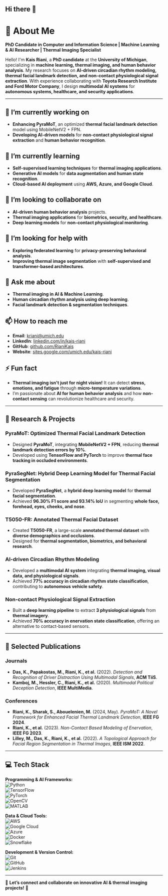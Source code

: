 ## Hi there 👋

# 👋 About Me  

**PhD Candidate in Computer and Information Science | Machine Learning & AI Researcher | Thermal Imaging Specialist**  

Hello! I'm **Kais Riani**, a **PhD candidate** at the **University of Michigan**, specializing in **machine learning, thermal imaging, and human behavior analysis**. My research focuses on **AI-driven circadian rhythm modeling, thermal facial landmark detection, and non-contact physiological signal extraction**. With experience collaborating with **Toyota Research Institute and Ford Motor Company**, I design **multimodal AI systems** for **autonomous systems, healthcare, and security applications**.  

---

## 🔭 I’m currently working on  
- **Enhancing PyraMoT**, an optimized **thermal facial landmark detection** model using MobileNetV2 + FPN.  
- **Developing AI-driven models** for **non-contact physiological signal extraction** and **human behavior recognition**.  

## 🌱 I’m currently learning  
- **Self-supervised learning techniques** for **thermal imaging applications**.  
- **Generative AI models** for **data augmentation and human state recognition**.  
- **Cloud-based AI deployment** using **AWS, Azure, and Google Cloud**.  

## 👯 I’m looking to collaborate on  
- **AI-driven human behavior analysis** projects.  
- **Thermal imaging applications** for **biometrics, security, and healthcare**.  
- **Deep learning models** for **non-contact physiological monitoring**.  

## 🤔 I’m looking for help with  
- **Exploring federated learning** for **privacy-preserving behavioral analysis**.  
- **Improving thermal image segmentation** with **self-supervised and transformer-based architectures**.  

## 💬 Ask me about  
- **Thermal imaging in AI & Machine Learning**.  
- **Human circadian rhythm analysis using deep learning**.  
- **Facial landmark detection & segmentation techniques**.  

## 📫 How to reach me  
- **Email**: kriani@umich.edu  
- **LinkedIn**: [linkedin.com/in/kais-riani](https://www.linkedin.com/in/kais-riani/)  
- **GitHub**: [github.com/RianiKais](https://github.com/RianiKais)  
- **Website**: [sites.google.com/umich.edu/kais-riani](https://www.sites.google.com/umich.edu/kais-riani)  

## ⚡ Fun fact  
- **Thermal imaging isn't just for night vision!** It can detect **stress, emotions, and fatigue** through **micro-temperature variations**.  
- I’m passionate about **AI for human behavior analysis** and how **non-contact sensing** can revolutionize healthcare and security.  

---

## 🔬 Research & Projects  

### **PyraMoT: Optimized Thermal Facial Landmark Detection**  
- Designed **PyraMoT**, integrating **MobileNetV2 + FPN**, reducing **thermal landmark detection errors by 10%**.  
- Developed using **TensorFlow and PyTorch** to improve **thermal face tracking in occluded environments**.  

### **PyraSegNet: Hybrid Deep Learning Model for Thermal Facial Segmentation**  
- Developed **PyraSegNet**, a **hybrid deep learning model** for **thermal facial segmentation**.  
- Achieved **96.30% F1 score and 93.14% IoU** in segmenting **whole face, forehead, eyes, cheeks, and nose**.  

### **T5050-FR: Annotated Thermal Facial Dataset**  
- Created **T5050-FR**, a large-scale **annotated thermal dataset** with **diverse demographics and occlusions**.  
- Designed for **thermal segmentation, biometrics, and behavioral research**.  

### **AI-driven Circadian Rhythm Modeling**  
- Developed a **multimodal AI system** integrating **thermal imaging, visual data, and physiological signals**.  
- Achieved **77% accuracy in circadian rhythm state classification**, contributing to **autonomous vehicle safety**.  

### **Non-contact Physiological Signal Extraction**  
- Built a **deep learning pipeline** to extract **3 physiological signals** from **thermal imagery**.  
- Achieved **70% accuracy in enervation state classification**, offering an alternative to contact-based sensors.  

---

## 📄 Selected Publications  

### **Journals**  
- **Das, K., Papakostas, M., Riani, K., et al.** (2022). *Detection and Recognition of Driver Distraction Using Multimodal Signals*, **ACM TiiS**.  
- **Kamboj, M., Hessler, C., Riani, K., et al.** (2020). *Multimodal Political Deception Detection*, **IEEE MultiMedia**.  

### **Conferences**  
- **Riani, K., Sharak, S., Abouelenien, M.** (2024, May). *PyraMoT: A Novel Framework for Enhanced Facial Thermal Landmark Detection*, **IEEE FG 2024**.  
- **Riani, K., et al.** (2023). *Non-Contact Based Modeling of Enervation*, **IEEE FG 2023**.  
- **Lilley, M., Das, K., Riani, K., et al.** (2022). *A Topological Approach for Facial Region Segmentation in Thermal Images*, **IEEE ISM 2022**.  

---

## 💻 Tech Stack  

**Programming & AI Frameworks:**  
![Python](https://img.shields.io/badge/Python-3776AB?style=for-the-badge&logo=python&logoColor=white)  
![TensorFlow](https://img.shields.io/badge/TensorFlow-FF6F00?style=for-the-badge&logo=tensorflow&logoColor=white)  
![PyTorch](https://img.shields.io/badge/PyTorch-EE4C2C?style=for-the-badge&logo=pytorch&logoColor=white)  
![OpenCV](https://img.shields.io/badge/OpenCV-5C3EE8?style=for-the-badge&logo=opencv&logoColor=white)  
![MATLAB](https://img.shields.io/badge/MATLAB-0076A8?style=for-the-badge&logo=mathworks&logoColor=white)  

**Data & Cloud Tools:**  
![AWS](https://img.shields.io/badge/AWS-232F3E?style=for-the-badge&logo=amazon-aws&logoColor=white)  
![Google Cloud](https://img.shields.io/badge/GoogleCloud-4285F4?style=for-the-badge&logo=google-cloud&logoColor=white)  
![Azure](https://img.shields.io/badge/Azure-0078D4?style=for-the-badge&logo=microsoft-azure&logoColor=white)  
![Docker](https://img.shields.io/badge/Docker-2496ED?style=for-the-badge&logo=docker&logoColor=white)  
![Snowflake](https://img.shields.io/badge/Snowflake-29B5E8?style=for-the-badge&logo=snowflake&logoColor=white)  

**Development & Version Control:**  
![Git](https://img.shields.io/badge/Git-F05032?style=for-the-badge&logo=git&logoColor=white)  
![GitHub](https://img.shields.io/badge/GitHub-181717?style=for-the-badge&logo=github&logoColor=white)  
![Jenkins](https://img.shields.io/badge/Jenkins-D24939?style=for-the-badge&logo=jenkins&logoColor=white)  

---

🔗 **Let’s connect and collaborate on innovative AI & thermal imaging projects!** 🚀  

